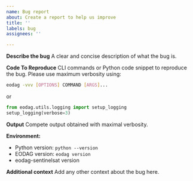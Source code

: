 ```yaml
---
name: Bug report
about: Create a report to help us improve
title: ''
labels: bug
assignees: ''

---
```


**Describe the bug**
A clear and concise description of what the bug is.

**Code To Reproduce**
CLI commands or Python code snippet to reproduce the bug. Please use maximum verbosity using:
```sh
eodag -vvv [OPTIONS] COMMAND [ARGS]...
```
or
```py
from eodag.utils.logging import setup_logging
setup_logging(verbose=3)
```

**Output**
Compete output obtained with maximal verbosity.

**Environment:**
 - Python version: `python --version`
 - EODAG version: `eodag version`
 - eodag-sentinelsat version

**Additional context**
Add any other context about the bug here.
